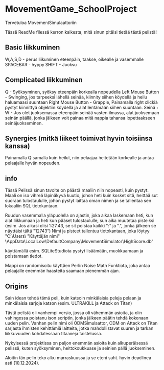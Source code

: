 # MovementGame_SchoolProject

Tervetuloa MovementSimulaattoriin

Tässä ReadMe filessä kerron kaikesta, mitä sinun pitäisi tietää tästä pelistä!


Basic liikkuminen
-----------------

W,A,S,D - perus liikuminen eteenpäin, taakse, oikealle ja vasemmalle
SPACEBAR - hyppy
SHIFT - Juoksu

Complicated liikkuminen
-----------------
Q - Syöksyminen, syöksy eteenpäin korkealla nopeudella
Left Mouse Button - Swinging, jos tarpeeksi lähellä seinää, kiinnity siihen köydellä ja heilu haluamaasi suuntaan
Right Mouse Button - Grapple, Painamalla right clickiä pystyt kiinnittyä objektiin köydellä ja alat lentämään siihen suuntaan.
Seinä + W - Jos olet juoksemassa eteenpäin seinää vasten ilmassa, alat juoksemaan seinän päällä, jonka jälkeen voit painaa mitä nappia tahansa lopettaakseen seinäjuokseminen.

Synergies (mitkä liikeet toimivat hyvin toisiinsa kanssa)
-----------------
Painamalla Q samalla kuin heilut, niin pelaajaa heitetään korkealle ja antaa pelaajalle hyvän nopeuden.

info
-----------------
Tässä Pelissä sinun tavoite on päästä maaliin niin nopeasti, kuin pystyt.
Maali on iso vihreä läpinäkyvä kuutio, johon heti kuin kosket sitä, heittää sut suoraan tulostaululle, johon pystyt laittaa oman nimen ja se tallentaa sen lokaaliin SQL tietokantaan.

Ruudun vasemmalla yläpuolella on ajastin, joka alkaa laskemaan heti, kun alat liikkumaan ja heti kun pääset tulostaululle, sun aika muutetaa pisteiksi (esim. Jos aikasi olisi 1:27.43, se sit poistaa kaikki ":" ja ".", jonka jälkeen se näyttäisi tältä "12743")
Nimi ja pisteet tallentuu tietokantaan, joka löytyy "C:\Users\ "Käyttäjän nimi" \AppData\LocalLow\DefaultCompany\MovementSimulator\HighScore.db"

käyttämällä esim. SQLiteStudiota pystyt lisäämään, muokkaamaan ja poistamaan tiedot.

Mappi on randomisoitu käyttäen Perlin Noise Math Funktiota, joka antaa pelaajalle enemmän haasteita saamaan pienemmän ajan.



Origins
-----------------

Sain idean tehdä tämä peli, kuin katsoin minkälaisia peleja pelaan ja minkälaisia sarjoja katson (esim. ULTRAKILL ja Attack on Titan)

Tästä pelistä oli vanhempi versio, jossa oli vähemmän asioita, ja olin vahingossa poistanu ison scriptin, jonka jälkeen päätin tehdä kokonaan uuden pelin.
Vanhan pelin nimi oli ODMSimulaattor, ODM on Attack on Titan sarjasta ihmisten kehittämiä laitteita, jotka mahdollistavat suuren ja tarkan liikkuvuuden kohdatessaan titaaneja taistelussa.

Nykyisessä projektissa on paljon enemmän asioita kuin alkuperäisessä pelissä, kuten syöksyminen, heittokoukkuase ja seinien pällä juokseminen.

Aloitin tän pelin teko alku marraskuussa ja se eteni suht. hyvin deadlinea asti (10.12.2024).
